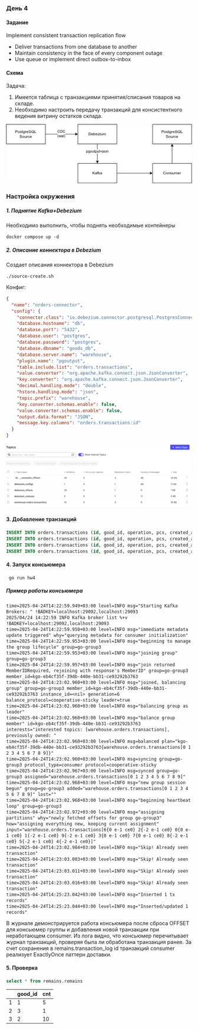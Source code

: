 ### День 4

#### Задание
Implement consistent transaction replication flow
- Deliver transactions from one database to another
- Maintain consistency in the face of every component outage
- Use queue or implement direct outbox-to-inbox

#### Схема 
Задача:
1. Имеется таблица с транзакциями принятия/списания товаров на складе.
2. Необходимо настроить передачу транзакций для консистентного ведения витрину остатков склада.

![](img/schema.png)

### Настройка окружения

##### 1. Поднятие Kafka+Debezium
Необходимо выполнить, чтобы поднять необходимые контейнеры
```shell
docker compose up -d
```

##### 2. Описание коннектора в Debezium

Создает описания коннектора в Debezium
```shell
./source-create.sh
```
Конфиг:
```json
{
  "name": "orders-connector",
  "config": {
    "connector.class": "io.debezium.connector.postgresql.PostgresConnector",
    "database.hostname": "db",
    "database.port": "5432",
    "database.user": "postgres",
    "database.password": "postgres",
    "database.dbname": "goods_db",
    "database.server.name": "warehouse",
    "plugin.name": "pgoutput",
    "table.include.list": "orders.transactions",
    "value.converter": "org.apache.kafka.connect.json.JsonConverter",
    "key.converter": "org.apache.kafka.connect.json.JsonConverter",
    "decimal.handling.mode": "double",
    "hstore.handling.mode": "json",
    "topic.prefix": "warehouse",
    "key.converter.schemas.enable": false,
    "value.converter.schemas.enable": false,
    "output.data.format": "JSON",
    "message.key.columns": "orders.transactions:id"
  }
}
```

![](img/debezium.png)

#### 3. Добавление транзакций

```sql
INSERT INTO orders.transactions (id, good_id, operation, pcs, created_at) VALUES ('63703d1f-8dc5-40f0-ad66-79e45bbe7053', 1, 'add', 5, '2025-04-22 10:05:37.203030 +00:00');
INSERT INTO orders.transactions (id, good_id, operation, pcs, created_at) VALUES ('5d838899-14f4-4c29-9ee8-40c27657e09c', 2, 'add', 30, '2025-04-23 22:31:22.386164 +00:00');
INSERT INTO orders.transactions (id, good_id, operation, pcs, created_at) VALUES ('905ff7e7-0bcf-4da2-9e0b-d94373e194c9', 3, 'add', 1, '2025-04-23 22:45:04.020796 +00:00');
INSERT INTO orders.transactions (id, good_id, operation, pcs, created_at) VALUES ('78c14186-a33d-4569-a522-90175b6ce986', 2, 'remove', 15, '2025-04-23 22:46:39.496283 +00:00');

```



#### 4. Запуск консьюмера
```shell
 go run hw4
```

##### Пример работы консьюмера
```text
time=2025-04-24T14:22:59.949+03:00 level=INFO msg="Starting Kafka Brokers: " !BADKEY=localhost:29092,localhost:29093
2025/04/24 14:22:59 INFO Kafka broker list %+v !BADKEY=localhost:29092,localhost:29093
time=2025-04-24T14:22:59.950+03:00 level=INFO msg="immediate metadata update triggered" why="querying metadata for consumer initialization"
time=2025-04-24T14:22:59.953+03:00 level=INFO msg="beginning to manage the group lifecycle" group=go-group3
time=2025-04-24T14:22:59.953+03:00 level=INFO msg="joining group" group=go-group3
time=2025-04-24T14:22:59.957+03:00 level=INFO msg="join returned MemberIDRequired, rejoining with response's MemberID" group=go-group3 member_id=kgo-eb4cf35f-39db-440e-bb31-ce93292b3763
time=2025-04-24T14:23:02.960+03:00 level=INFO msg="joined, balancing group" group=go-group3 member_id=kgo-eb4cf35f-39db-440e-bb31-ce93292b3763 instance_id=<nil> generation=6 balance_protocol=cooperative-sticky leader=true
time=2025-04-24T14:23:02.960+03:00 level=INFO msg="balancing group as leader"
time=2025-04-24T14:23:02.960+03:00 level=INFO msg="balance group member" id=kgo-eb4cf35f-39db-440e-bb31-ce93292b3763 interests="interested topics: [warehouse.orders.transactions], previously owned: "
time=2025-04-24T14:23:02.960+03:00 level=INFO msg=balanced plan="kgo-eb4cf35f-39db-440e-bb31-ce93292b3763{warehouse.orders.transactions[0 1 2 3 4 5 6 7 8 9]}"
time=2025-04-24T14:23:02.960+03:00 level=INFO msg=syncing group=go-group3 protocol_type=consumer protocol=cooperative-sticky
time=2025-04-24T14:23:02.967+03:00 level=INFO msg=synced group=go-group3 assigned="warehouse.orders.transactions[0 1 2 3 4 5 6 7 8 9]"
time=2025-04-24T14:23:02.968+03:00 level=INFO msg="new group session begun" group=go-group3 added="warehouse.orders.transactions[0 1 2 3 4 5 6 7 8 9]" lost=""
time=2025-04-24T14:23:02.968+03:00 level=INFO msg="beginning heartbeat loop" group=go-group3
time=2025-04-24T14:23:02.972+03:00 level=INFO msg="assigning partitions" why="newly fetched offsets for group go-group3" how="assigning everything new, keeping current assignment" input="warehouse.orders.transactions[6{0 e-1 ce0} 2{-2 e-1 ce0} 0{0 e-1 ce0} 1{-2 e-1 ce0} 9{-2 e-1 ce0} 3{0 e-1 ce0} 7{0 e-1 ce0} 8{-2 e-1 ce0} 5{-2 e-1 ce0} 4{-2 e-1 ce0}]"
time=2025-04-24T14:23:02.984+03:00 level=INFO msg="Skip! Already seen transaction"
time=2025-04-24T14:23:03.003+03:00 level=INFO msg="Skip! Already seen transaction"
time=2025-04-24T14:23:03.011+03:00 level=INFO msg="Skip! Already seen transaction"
time=2025-04-24T14:23:03.016+03:00 level=INFO msg="Skip! Already seen transaction"
time=2025-04-24T14:25:23.042+03:00 level=INFO msg="Inserted 1 tx records"
time=2025-04-24T14:25:23.044+03:00 level=INFO msg="Inserted/updated 1 records"
```
В журнале демонстрируется работа консьюмера после сброса OFFSET для консьюмер группы и добавления новой транзакции при неработающем consumer.
Из лога видно, что консьюмер перечитывает журнал транзакций, проверяя была ли обработана транзакция ранее.
За счет сохранения в remains.transaction_log id транзакций consumer реализует ExactlyOnce паттерн доставки.

#### 5. Проверка
```sql
select * from remains.remains
```

|   | good_id | cnt |
|---|---------|-----|
| 1 | 1       | 5   |
| 2 | 3       | 1   |
| 3 | 2       | 10  |
